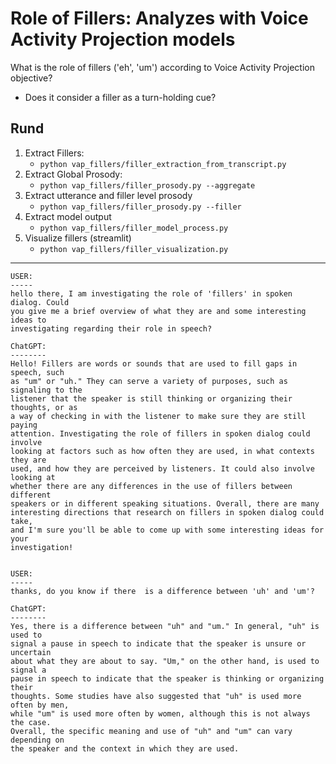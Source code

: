 # Role of Fillers: Analyzes with Voice Activity Projection models


What is the role of fillers ('eh', 'um') according to Voice Activity Projection objective?

* Does it consider a filler as a turn-holding cue?


## Rund

1. Extract Fillers: 
    - `python vap_fillers/filler_extraction_from_transcript.py`
2. Extract Global Prosody: 
    - `python vap_fillers/filler_prosody.py --aggregate` 
3. Extract utterance and filler level prosody
    - `python vap_fillers/filler_prosody.py --filler` 
4. Extract model output
    - `python vap_fillers/filler_model_process.py` 
5. Visualize fillers (streamlit)
    - `python vap_fillers/filler_visualization.py`


--------------------------------------------

```
USER:
----- 
hello there, I am investigating the role of 'fillers' in spoken dialog. Could
you give me a brief overview of what they are and some interesting ideas to
investigating regarding their role in speech?

ChatGPT:
--------
Hello! Fillers are words or sounds that are used to fill gaps in speech, such
as "um" or "uh." They can serve a variety of purposes, such as signaling to the
listener that the speaker is still thinking or organizing their thoughts, or as
a way of checking in with the listener to make sure they are still paying
attention. Investigating the role of fillers in spoken dialog could involve
looking at factors such as how often they are used, in what contexts they are
used, and how they are perceived by listeners. It could also involve looking at
whether there are any differences in the use of fillers between different
speakers or in different speaking situations. Overall, there are many
interesting directions that research on fillers in spoken dialog could take,
and I'm sure you'll be able to come up with some interesting ideas for your
investigation!


USER:
-----
thanks, do you know if there  is a difference between 'uh' and 'um'?

ChatGPT:
--------
Yes, there is a difference between "uh" and "um." In general, "uh" is used to
signal a pause in speech to indicate that the speaker is unsure or uncertain
about what they are about to say. "Um," on the other hand, is used to signal a
pause in speech to indicate that the speaker is thinking or organizing their
thoughts. Some studies have also suggested that "uh" is used more often by men,
while "um" is used more often by women, although this is not always the case.
Overall, the specific meaning and use of "uh" and "um" can vary depending on
the speaker and the context in which they are used.
```
